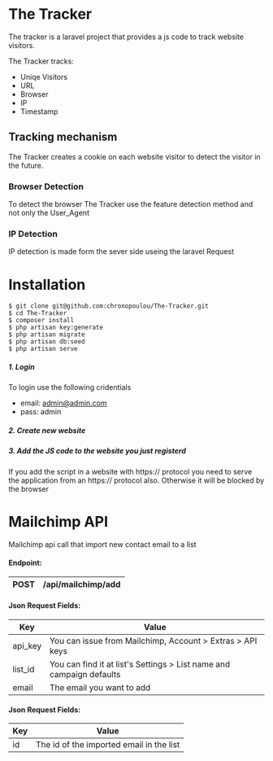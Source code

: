 # The Tracker

The tracker is a laravel project that provides a js code to track website visitors.

The Tracker tracks:
  - Uniqe Visitors
  - URL
  - Browser
  - IP
  - Timestamp

## Tracking mechanism
The Tracker creates a cookie on each website visitor to detect the visitor in the future.

### Browser Detection
To detect the browser The Tracker use the feature detection method and not only the User_Agent

### IP Detection
IP detection is made form the sever side useing the laravel Request 

# Installation
    $ git clone git@github.com:chronopoulou/The-Tracker.git
    $ cd The-Tracker
    $ composer install
    $ php artisan key:generate
    $ php artisan migrate
    $ php artisan db:seed
    $ php artisan serve

##### 1. Login
To login use the following cridentials
- email: admin@admin.com
- pass: admin

##### 2. Create new website

##### 3. Add the JS code to the website you just registerd

If you add the script in a website with https:// protocol you need to serve the application from an https:// protocol also. Otherwise it will be blocked by the browser

# Mailchimp API
Mailchimp api call that import new contact email to a list

#### Endpoint:
| POST | /api/mailchimp/add |
| ------ | ------ |

#### Json Request Fields:
| Key | Value |
| ------ | ------ |
|api_key | You can issue from Mailchimp, Account > Extras > API keys |
|list_id | You can find it at list's Settings > List name and campaign defaults |
|email | The email you want to add |

#### Json Request Fields:
| Key | Value |
| ------ | ------ |
| id | The id of the imported email in the list |
